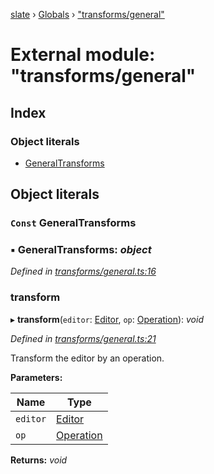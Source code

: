 [slate](../README.md) › [Globals](../globals.md) › ["transforms/general"](_transforms_general_.md)

# External module: "transforms/general"

## Index

### Object literals

* [GeneralTransforms](_transforms_general_.md#const-generaltransforms)

## Object literals

### `Const` GeneralTransforms

### ▪ **GeneralTransforms**: *object*

*Defined in [transforms/general.ts:16](https://github.com/horacioh/slate/blob/b3461bd5/packages/slate/src/transforms/general.ts#L16)*

###  transform

▸ **transform**(`editor`: [Editor](../interfaces/_interfaces_editor_.editor.md), `op`: [Operation](_interfaces_operation_.md#operation)): *void*

*Defined in [transforms/general.ts:21](https://github.com/horacioh/slate/blob/b3461bd5/packages/slate/src/transforms/general.ts#L21)*

Transform the editor by an operation.

**Parameters:**

Name | Type |
------ | ------ |
`editor` | [Editor](../interfaces/_interfaces_editor_.editor.md) |
`op` | [Operation](_interfaces_operation_.md#operation) |

**Returns:** *void*
